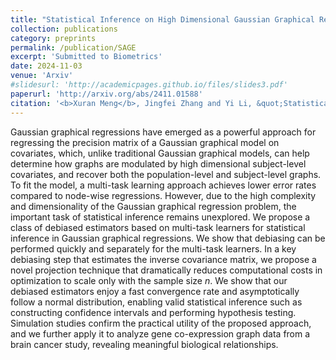 ```yaml
---
title: "Statistical Inference on High Dimensional Gaussian Graphical Regression Models."
collection: publications
category: preprints
permalink: /publication/SAGE
excerpt: 'Submitted to Biometrics'
date: 2024-11-03
venue: 'Arxiv'
#slidesurl: 'http://academicpages.github.io/files/slides3.pdf'
paperurl: 'http://arxiv.org/abs/2411.01588'
citation: '<b>Xuran Meng</b>, Jingfei Zhang and Yi Li, &quot;Statistical Inference on High Dimensional Gaussian Graphical Regression Models.&quot; <i>arxiv: 2411.01588</i>, 2024.'
---
```

Gaussian graphical regressions have emerged as a powerful approach for regressing the precision matrix of a Gaussian graphical model on covariates, which, unlike traditional Gaussian graphical models, can help determine how graphs are modulated by high dimensional subject-level covariates, and recover both the population-level and subject-level graphs. To fit the model, a multi-task learning approach achieves lower error rates compared to node-wise regressions. However, due to the high complexity and dimensionality of the Gaussian graphical regression problem, the important task of statistical inference remains unexplored. We propose a class of debiased estimators based on multi-task learners for statistical inference in Gaussian graphical regressions. We show that debiasing can be performed quickly and separately for the multi-task learners. In a key debiasing step that estimates the inverse covariance matrix, we propose a novel projection technique that dramatically reduces computational costs in optimization to scale only with the sample size $n$. We show that our debiased estimators enjoy a fast convergence rate and asymptotically follow a normal distribution, enabling valid statistical inference such as constructing confidence intervals and performing hypothesis testing. Simulation studies confirm the practical utility of the proposed approach, and we further apply it to analyze gene co-expression graph data from a brain cancer study, revealing meaningful biological relationships. 
